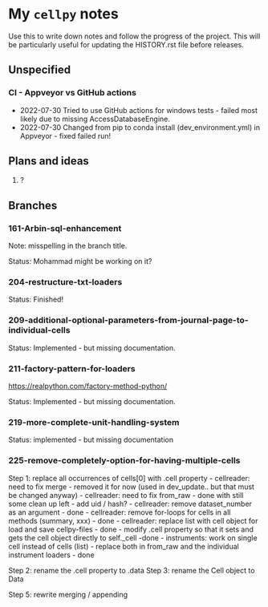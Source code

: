 # My `cellpy` notes

Use this to write down notes and follow the progress of the project.
This will be particularly useful for updating the HISTORY.rst file before
releases.

## Unspecified

### CI - Appveyor vs GitHub actions
- 2022-07-30 Tried to use GitHub actions for windows tests - failed most likely due to missing AccessDatabaseEngine.
- 2022-07-30 Changed from pip to conda install (dev_environment.yml) in Appveyor - fixed failed run!


## Plans and ideas

1. ?

## Branches

### 161-Arbin-sql-enhancement

Note: misspelling in the branch title.

Status: Mohammad might be working on it?

### 204-restructure-txt-loaders

Status: Finished!

### 209-additional-optional-parameters-from-journal-page-to-individual-cells

Status: Implemented - but missing documentation.

### 211-factory-pattern-for-loaders

https://realpython.com/factory-method-python/

Status: Implemented - but missing documentation.

### 219-more-complete-unit-handling-system

Status: implemented - but missing documentation

### 225-remove-completely-option-for-having-multiple-cells

Step 1: replace all occurrences of cells[0] with .cell property
    - cellreader: need to fix merge
        - removed it for now (used in dev_update.. but that must be changed anyway)
    - cellreader: need to fix from_raw
        - done with still some clean up left
        - add uid / hash?
    - cellreader: remove dataset_number as an argument
        - done
    - cellreader: remove for-loops for cells in all methods (summary, xxx)
        - done
    - cellreader: replace list with cell object for load and save cellpy-files
        - done
    - modify .cell property so that it sets and gets the cell object directly to self._cell
        -done
    - instruments: work on single cell instead of cells (list) - replace both in from_raw and the individual instrument loaders
        - done

Step 2: rename the .cell property to .data
Step 3: rename the Cell object to Data

Step 5: rewrite merging / appending
